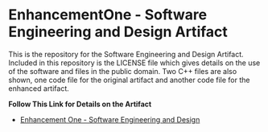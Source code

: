 # EnhancementOne - Software Engineering and Design Artifact

This is the repository for the Software Engineering and Design Artifact. Included in this repository is the LICENSE file which gives details on the use of the software and files in the public domain. Two C++ files are also shown, one code file for the original artifact and another code file for the enhanced artifact.

**Follow This Link for Details on the Artifact**<br>

* [Enhancement One - Software Engineering and Design](https://w-coleman-moore.github.io/ePortfolio/EnhancementOne.html)<br>
